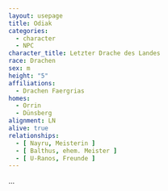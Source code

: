 ```yaml
---
layout: usepage
title: Odiak
categories:
  - character
  - NPC
character_title: Letzter Drache des Landes
race: Drachen
sex: m
height: "5"
affiliations:
  - Drachen Faergrias
homes:
  - Orrin
  - Dünsberg
alignment: LN
alive: true
relationships:
  - [ Nayru, Meisterin ]
  - [ Balthus, ehem. Meister ]
  - [ U-Ranos, Freunde ]
---
```


...